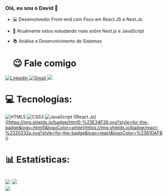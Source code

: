 ### Olá, eu sou o David 👋

<!--
**DavidPereira976/DavidPereira976** is a ✨ _special_ ✨ repository because its `README.md` (this file) appears on your GitHub profile.

Here are some ideas to get you started:

- 🔭 Atualmente estou estudando Next.Js e JavaScript

- 👯 I’m looking to collaborate on ...
- 🤔 I’m looking for help with ...
- 💬 Ask me about ...
- 📫 Contate-me no email: davidpereira2002rj@gmail.com
- 😄 Pronouns: ...
- ⚡ Fun fact: ...
-->

- 💻 Desenvolvedor Front-end com Foco em React.JS e Next.Js
- 🔭 Atualmente estou estudando mais sobre Next.js e JavaScript
- 📚 Análise e Desenvolvimento de Sistemas

  <h1> 😉 Fale comigo </h1>
<div>
    <a href="https://www.linkedin.com/in/davidpereira976/" target="_blank">
        <img src="https://img.shields.io/badge/LinkedIn-0077B5?style=for-the-badge&logo=linkedin&logoColor=white" alt="Linkedin">
    </a>
    <a href="mailto:davidpereira2002rj@gmail.com?" target="_blank">
        <img src="https://img.shields.io/badge/Gmail-D14836?style=for-the-badge&logo=gmail&logoColor=white" alt="Gmail">
    </a>
    <a href="https://discord.gg/undefined" target="_blank"><img src="https://img.shields.io/badge/Discord-7289DA?style=for-the-badge&logo=discord&logoColor=white" target="_blank"></a> 
</div>

# 💻 Tecnologias:
![HTML5](https://img.shields.io/badge/html5-%23E34F26.svg?style=for-the-badge&logo=html5&logoColor=white) 
![CSS3](https://img.shields.io/badge/css3-%231572B6.svg?style=for-the-badge&logo=css3&logoColor=white) 
![JavaScript](https://img.shields.io/badge/javascript-%23323330.svg?style=for-the-badge&logo=javascript&logoColor=%23F7DF1E)
![React.Js]([https://img.shields.io/badge/html5-%23E34F26.svg?style=for-the-badge&logo=html5&logoColor=white](https://img.shields.io/badge/react-%2320232a.svg?style=for-the-badge&logo=react&logoColor=%2361DAFB
)) 

# 📊 Estatísticas:
![](https://github-readme-stats.vercel.app/api?username=DavidPereira976&theme=react&hide_border=false&include_all_commits=false&count_private=false)
![](https://github-readme-streak-stats.herokuapp.com/?user=DavidPereira976&theme=react&hide_border=false)<br/>
![](https://github-readme-stats.vercel.app/api/top-langs/?username=DavidPereira976&theme=react&hide_border=false&include_all_commits=false&count_private=false&layout=compact) <br/>
---
